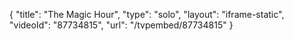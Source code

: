 {
    "title": "The Magic Hour",
    "type": "solo",
    "layout": "iframe-static",
    "videoId": "87734815",
    "url": "\/tvpembed\/87734815"
}